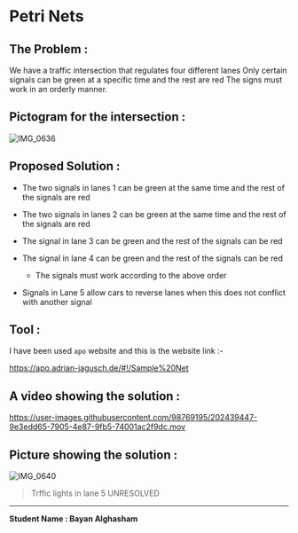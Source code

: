 # Petri Nets
## The Problem :

   We have a traffic intersection that regulates four different lanes
   Only certain signals can be green at a specific time and the rest 
   are red The signs must work in an orderly manner.
   

## Pictogram for the intersection :
   
   ![IMG_0636](https://user-images.githubusercontent.com/98769195/202431264-58d80b4d-5420-4eb8-9849-a5e181cadb82.jpeg)


## Proposed Solution :

  - The two signals in lanes 1 can be green at the same time and the rest of the signals are red
   
  - The two signals in lanes 2 can be green at the same time and the rest of the signals are red
   
  - The signal in lane 3 can be green and the rest of the signals can be red
   
  - The signal in lane 4 can be green and the rest of the signals can be red

     - The signals must work according to the above order

  - Signals in Lane 5 allow cars to reverse lanes when this does not conflict with another signal

## Tool :
   
   I have been used `apo` website
   and this is the website link :- 
   
   https://apo.adrian-jagusch.de/#!/Sample%20Net
   
   
## A video showing the solution :

    


https://user-images.githubusercontent.com/98769195/202439447-9e3edd65-7905-4e87-9fb5-74001ac2f9dc.mov




## Picture showing the solution :

   ![IMG_0640](https://user-images.githubusercontent.com/98769195/202436297-1479faba-5b1e-4f32-b1b0-7e31761dfaf3.jpeg)

   
   
   
   
   > Trffic lights in lane 5 UNRESOLVED 
   
 ------
 **Student Name : Bayan Alghasham**
